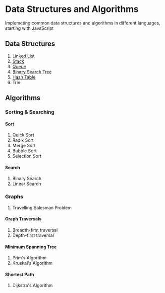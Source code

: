 # Data Structures and Algorithms

Implemeting common data structures and algorithms in different languages, starting with JavaScript

## Data Structures

1. [Linked List](./DataStructures/LinkedList/LinkedList.md)
2. [Stack](./DataStructures/Stack/Stack.md)
3. [Queue](./DataStructures/Queue/Queue.md)
4. [Binary Search Tree](./DataStructures/BinarySearchTree/BinarySearchTree.md)
5. [Hash Table](./DataStructures/HashTable/HashTable.md)
6. Trie

## Algorithms

### Sorting & Searching

#### Sort

1. Quick Sort
2. Radix Sort
3. Merge Sort
4. Bubble Sort
5. Selection Sort

#### Search

1. Binary Search
2. Linear Search

### Graphs

1. Travelling Salesman Problem

#### Graph Traversals

1. Breadth-first traversal
2. Depth-first traversal

#### Minimum Spanning Tree 

1. Prim's Algorithm
2. Kruskal's Algorithm

#### Shortest Path

1. Dijkstra's Algorithm



